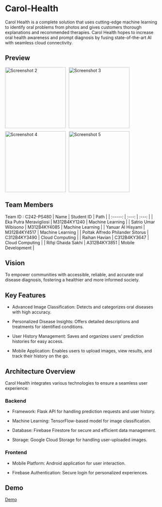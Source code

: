 # Carol-Health

Carol Health is a complete solution that uses cutting-edge machine learning to identify oral problems from photos and gives customers thorough explanations and recommended therapies. Carol Health hopes to increase oral health awareness and prompt diagnosis by fusing state-of-the-art AI with seamless cloud connectivity.

## Preview

<div style="display: flex; flex-wrap: wrap; gap: 10px;">
  <img src="https://github.com/user-attachments/assets/6381d946-8469-4c16-b2a6-28806b05f8bd" alt="Screenshot 2" width="200">
  <img src="https://github.com/user-attachments/assets/e10c0e76-e1df-4e4e-8e4b-a612528881dc" alt="Screenshot 3" width="200">
  <img src="https://github.com/user-attachments/assets/73408ec7-ae1a-4e00-8dfd-c1217c6c8daf" alt="Screenshot 4" width="200">
  <img src="https://github.com/user-attachments/assets/30fc1244-a1fb-4553-8b43-6361f5b11fe4" alt="Screenshot 5" width="200">
</div>

## Team Members
Team ID : C242-PS480
| Name | Student ID | Path |
| :-----: | :---: | :---: |
| Eka Putra Meravigliosi | M312B4KY1240 | Machine Learning |
| Satrio Umar Wibisono | M312B4KY4085 | Machine Learning |
| Yanuar Al Hisyami | M312B4KY4517 | Machine Learning |
| Poltak Alfredo Philander Sitorus | C312B4KY3490 | Cloud Computing |
| Raihan Havian | C312B4KY3647 | Cloud Computing |
| Rifqi Ghaida Sakhi | A312B4KY3851 | Mobile Development |

## Vision
To empower communities with accessible, reliable, and accurate oral disease diagnosis, fostering a healthier and more informed society.

## Key Features

- Advanced Image Classification: Detects and categorizes oral diseases with high accuracy.

- Personalized Disease Insights: Offers detailed descriptions and treatments for identified conditions.

- User History Management: Saves and organizes users' prediction histories for easy access.

- Mobile Application: Enables users to upload images, view results, and track their history on the go.

## Architecture Overview

Carol Health integrates various technologies to ensure a seamless user experience:

### Backend

- Framework: Flask API for handling prediction requests and user history.

- Machine Learning: TensorFlow-based model for image classification.

- Database: Firebase Firestore for secure and efficient data management.

- Storage: Google Cloud Storage for handling user-uploaded images.

### Frontend

- Mobile Platform: Android application for user interaction.

- Firebase Authentication: Secure login for personalized experiences.

## Demo
[Demo](https://drive.google.com/file/d/1fCjqPJEanaXLl8QWsEIHuE5_pN1mab1s/view?usp=sharing)

